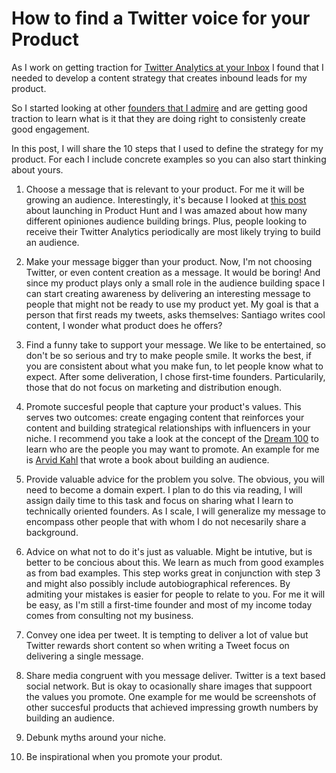 # How to find a Twitter voice for your Product

As I work on getting traction for [Twitter Analytics at your Inbox](https://santiagoq.gumroad.com/l/twitter-analytics) I found that I needed to develop a content strategy that creates inbound leads for my product.

So I started looking at other [founders that I admire](https://twitter.com/agazdecki) and are getting good traction to learn what is it that they are doing right to consistenly create good engagement.

In this post, I will share the 10 steps that I used to define the strategy for my product. For each I include concrete examples so you can also start thinking about yours.


1. Choose a message that is relevant to your product.
For me it will be growing an audience. Interestingly, it's because I looked at [this post]() about launching in Product Hunt and I was amazed about how many different opiniones audience building brings. Plus, people looking to receive their Twitter Analytics periodically are most likely trying to build an audience.


2. Make your message bigger than your product.
Now, I'm not choosing Twitter, or even content creation as a message. It would be boring! 
And since my product plays only a small role in the audience building space I can start creating awareness by delivering an interesting message to people that might not be ready to use my product yet.
My goal is that a person that first reads my tweets, asks themselves: Santiago writes cool content, I wonder what product does he offers? 


3. Find a funny take to support your message.
We like to be entertained, so don't be so serious and try to make people smile.
It works the best, if you are consistent about what you make fun, to let people know what to expect. 
After some deliveration, I chose first-time founders. Particularily, those that do not focus on marketing and distribution enough. 


4. Promote succesful people that capture your product's values.
This serves two outcomes: create engaging content that reinforces your content and building strategical relationships with influencers in your niche. I recommend you take a look at the concept of the [Dream 100]() to learn who are the people you may want to promote. An example for me is [Arvid Kahl](https://twitter.com/arvidkahl) that wrote a book about building an audience.


5. Provide valuable advice for the problem you solve.
The obvious, you will need to become a domain expert. I plan to do this via reading, I will assign daily time to this task and focus on sharing what I learn to technically oriented founders. As I scale, I will generalize my message to encompass other people that with whom I do not necesarily share a background. 


6. Advice on what not to do it's just as valuable.
Might be intutive, but is better to be concious about this. We learn as much from good examples as from bad examples. This step works great in conjunction with step 3 and might also possibly include autobiographical references. By admiting your mistakes is easier for people to relate to you. For me it will be easy, as I'm still a first-time founder and most of my income today comes from consulting not my business.


7. Convey one idea per tweet.
It is tempting to deliver a lot of value but Twitter rewards short content so when writing a Tweet focus on delivering a single message. 


8. Share media congruent with you message deliver.
Twitter is a text based social network. But is okay to ocasionally share images that suppoort the values you promote. One example for me would be screenshots of other succesful products that achieved impressing growth numbers by building an audience.

9. Debunk myths around your niche.


10. Be inspirational when you promote your produt.
